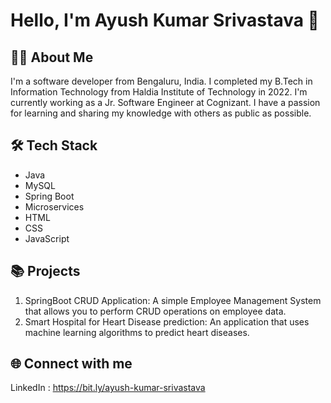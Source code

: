 # Hello, I'm Ayush Kumar Srivastava 👋



## 👨‍💻 About Me
I'm a software developer from Bengaluru, India. I completed my B.Tech in Information Technology from Haldia Institute of Technology in 2022. I'm currently working as a Jr. Software Engineer at Cognizant. I have a passion for learning and sharing my knowledge with others as public as possible.

## 🛠️ Tech Stack
- Java
- MySQL
- Spring Boot
- Microservices
- HTML
- CSS
- JavaScript

## 📚 Projects
1. SpringBoot CRUD Application: A simple Employee Management System that allows you to perform CRUD operations on employee data.
2. Smart Hospital for Heart Disease prediction: An application that uses machine learning algorithms to predict heart diseases.

## 🌐 Connect with me
LinkedIn : https://bit.ly/ayush-kumar-srivastava
